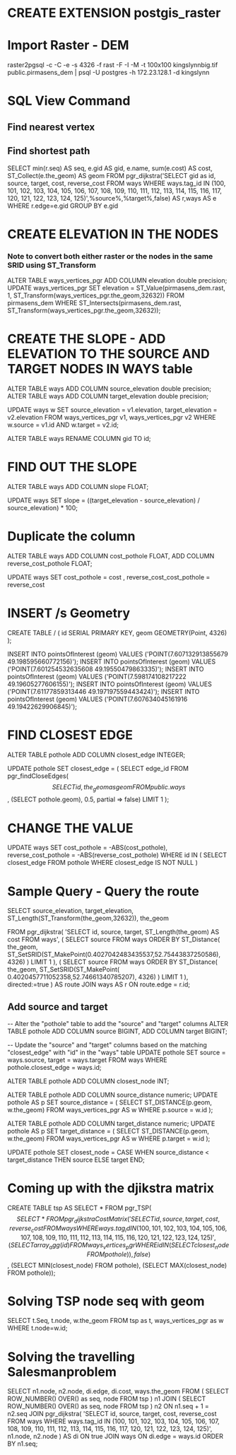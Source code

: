 # CREATE EXTENSION postgis_raster


# Import Raster - DEM
raster2pgsql -c -C -e -s 4326 -f rast -F -I -M -t 100x100 kingslynnbig.tif public.pirmasens_dem | psql -U postgres -h 172.23.128.1 -d kingslynn

# SQL View Command 
## Find nearest vertex


## Find shortest path 
SELECT
 min(r.seq) AS seq,
 e.gid AS gid,
 e.name,
 sum(e.cost) AS cost,
 ST_Collect(e.the_geom) AS geom 
 FROM pgr_dijkstra('SELECT gid as id, source, target, cost, reverse_cost FROM ways WHERE ways.tag_id IN (100, 101, 102, 103, 104, 105, 106, 107, 108, 109, 110, 111, 112, 113, 114, 115, 116, 117, 120, 121, 122, 123, 124, 125)',%source%,%target%,false) AS r,ways AS e 
 WHERE r.edge=e.gid GROUP BY e.gid


# CREATE ELEVATION IN THE NODES
### Note to convert both either raster or the nodes in the same SRID using ST_Transform
ALTER TABLE ways_vertices_pgr ADD COLUMN elevation double precision;
UPDATE ways_vertices_pgr
SET elevation = ST_Value(pirmasens_dem.rast, 1,  ST_Transform(ways_vertices_pgr.the_geom,32632))
FROM pirmasens_dem
WHERE ST_Intersects(pirmasens_dem.rast, ST_Transform(ways_vertices_pgr.the_geom,32632));

# CREATE THE SLOPE - ADD ELEVATION TO THE SOURCE AND TARGET NODES IN WAYS table 

ALTER TABLE ways ADD COLUMN source_elevation double precision;
ALTER TABLE ways ADD COLUMN target_elevation double precision;

UPDATE ways w
SET source_elevation = v1.elevation,
    target_elevation = v2.elevation
FROM ways_vertices_pgr v1, ways_vertices_pgr v2
WHERE w.source = v1.id
AND w.target = v2.id;

ALTER TABLE ways RENAME COLUMN gid TO id;

# FIND OUT THE SLOPE
ALTER TABLE ways ADD COLUMN slope FLOAT;

UPDATE ways SET slope = ((target_elevation - source_elevation) / source_elevation) * 100;

# Duplicate the column
ALTER TABLE ways ADD COLUMN cost_pothole FLOAT,
                   ADD COLUMN reverse_cost_pothole FLOAT;

UPDATE ways
SET cost_pothole = cost ,
    reverse_cost_cost_pothole = reverse_cost


# INSERT /s Geometry
CREATE TABLE / (
    id SERIAL PRIMARY KEY,
    geom GEOMETRY(Point, 4326)
);

INSERT INTO pointsOfInterest (geom) VALUES ('POINT(7.607132913855679 49.198595660772156)');
INSERT INTO pointsOfInterest (geom) VALUES ('POINT(7.601254532635608 49.19550479863335)');
INSERT INTO pointsOfInterest (geom) VALUES ('POINT(7.598174108217222 49.19605277606155)');
INSERT INTO pointsOfInterest (geom) VALUES ('POINT(7.61177859313446 49.197197559443424)');
INSERT INTO pointsOfInterest (geom) VALUES ('POINT(7.607634045161916 49.19422629906845)');


# FIND CLOSEST EDGE
ALTER TABLE pothole ADD COLUMN closest_edge INTEGER;


UPDATE pothole SET closest_edge = (
  SELECT edge_id FROM pgr_findCloseEdges(
    $$SELECT id, the_geom as geom FROM public.ways$$,
    (SELECT pothole.geom),
    0.5, partial => false)
  LIMIT 1
);

# CHANGE THE VALUE
UPDATE ways
SET cost_pothole = -ABS(cost_pothole),
    reverse_cost_pothole = -ABS(reverse_cost_pothole)
WHERE id IN (
  SELECT closest_edge FROM pothole
  WHERE closest_edge IS NOT NULL
)




# Sample Query - Query the route
SELECT  source_elevation, target_elevation, ST_Length(ST_Transform(the_geom,32632)), the_geom

FROM pgr_dijkstra(
    'SELECT id, source, target, ST_Length(the_geom) AS cost FROM ways',
    (
        SELECT source
        FROM ways
        ORDER BY ST_Distance(
            the_geom,
            ST_SetSRID(ST_MakePoint(0.4027042483435537,52.75443837250586), 4326)
        )
        LIMIT 1
    ),
    (
        SELECT source
        FROM ways
        ORDER BY ST_Distance(
            the_geom,
            ST_SetSRID(ST_MakePoint(  0.4020457711052358,52.74661340785207), 4326)
        )
        LIMIT 1
    ),
    directed:=true
) AS route
JOIN ways AS r ON route.edge = r.id;




## Add source and target
-- Alter the "pothole" table to add the "source" and "target" columns
ALTER TABLE pothole
ADD COLUMN source BIGINT,
ADD COLUMN target BIGINT;

-- Update the "source" and "target" columns based on the matching "closest_edge" with "id" in the "ways" table
UPDATE pothole
SET source = ways.source, target = ways.target
FROM ways
WHERE pothole.closest_edge = ways.id;

ALTER TABLE pothole
ADD COLUMN closest_node INT;

ALTER TABLE pothole ADD COLUMN source_distance numeric;
UPDATE pothole AS p
SET source_distance = (
    SELECT ST_DISTANCE(p.geom, w.the_geom)
    FROM ways_vertices_pgr AS w
    WHERE p.source = w.id
);

ALTER TABLE pothole ADD COLUMN target_distance numeric;
UPDATE pothole AS p
SET target_distance = (
    SELECT ST_DISTANCE(p.geom, w.the_geom)
    FROM ways_vertices_pgr AS w
    WHERE p.target = w.id
);

UPDATE pothole
SET closest_node = CASE
    WHEN source_distance < target_distance THEN source
    ELSE target
END;

  
  

# Coming up with the djikstra matrix
CREATE TABLE tsp AS SELECT *
FROM pgr_TSP(
  $$SELECT * FROM pgr_dijkstraCostMatrix(
    'SELECT id, source, target, cost, reverse_cost FROM ways WHERE ways.tag_id IN (100, 101, 102, 103, 104, 105, 106, 107, 108, 109, 110, 111, 112, 113, 114, 115, 116, 120, 121, 122, 123, 124, 125)',
    (SELECT array_agg(id)
    FROM ways_vertices_pgr
    WHERE id IN (SELECT closest_node FROM pothole)),
    false)$$, (SELECT MIN(closest_node) FROM pothole), (SELECT MAX(closest_node) FROM pothole));

  
# Solving TSP node seq with geom
SELECT t.Seq, t.node, w.the_geom FROM tsp as t, ways_vertices_pgr as w WHERE t.node=w.id;



# Solving the travelling Salesmanproblem
  SELECT n1.node, n2.node, di.edge, di.cost, ways.the_geom
FROM (
    SELECT ROW_NUMBER() OVER() as seq, node
    FROM tsp
) n1
JOIN (
    SELECT ROW_NUMBER() OVER() as seq, node
    FROM tsp
) n2 ON n1.seq + 1 = n2.seq
JOIN pgr_dijkstra(
    'SELECT id, source, target, cost, reverse_cost FROM ways WHERE ways.tag_id IN (100, 101, 102, 103, 104, 105, 106, 107, 108, 109, 110, 111, 112, 113, 114, 115, 116, 117, 120, 121, 122, 123, 124, 125)',
    n1.node,
    n2.node
) AS di ON true
JOIN ways ON di.edge = ways.id
ORDER BY n1.seq;













